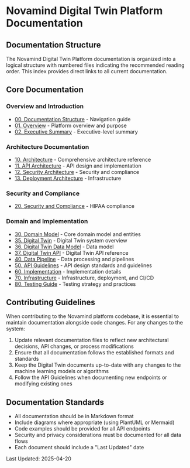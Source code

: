 # Novamind Digital Twin Platform Documentation

## Documentation Structure

The Novamind Digital Twin Platform documentation is organized into a logical structure
with numbered files indicating the recommended reading order. This index provides
direct links to all current documentation.

## Core Documentation

### Overview and Introduction

- [00. Documentation Structure](00_Documentation_Structure.md) - Navigation guide
- [01. Overview](01_Overview.md) - Platform overview and purpose
- [02. Executive Summary](02_Executive_Summary.md) - Executive-level summary

### Architecture Documentation

- [10. Architecture](10_Architecture.md) - Comprehensive architecture reference
- [11. API Architecture](11_API_Architecture.md) - API design and implementation
- [12. Security Architecture](12_Security_Architecture.md) - Security and compliance
- [13. Deployment Architecture](13_Deployment_Architecture.md) - Infrastructure

### Security and Compliance

- [20. Security and Compliance](20_Security_and_Compliance.md) - HIPAA compliance

### Domain and Implementation

- [30. Domain Model](30_Domain_Model.md) - Core domain model and entities
- [35. Digital Twin](35_Digital_Twin.md) - Digital Twin system overview
- [36. Digital Twin Data Model](36_Digital_Twin_Data_Model.md) - Data model
- [37. Digital Twin API](37_Digital_Twin_API.md) - Digital Twin API reference
- [40. Data Pipeline](40_Data_Pipeline.md) - Data processing and pipelines
- [50. API Guidelines](50_API_Guidelines.md) - API design standards and guidelines
- [60. Implementation](60_Implementation.md) - Implementation details
- [70. Infrastructure](70_Infrastructure.md) - Infrastructure, deployment, and CI/CD
- [80. Testing Guide](80_Testing_Guide.md) - Testing strategy and practices

## Contributing Guidelines

When contributing to the Novamind platform codebase, it is essential to maintain
documentation alongside code changes. For any changes to the system:

1. Update relevant documentation files to reflect new architectural decisions, API
   changes, or process modifications
2. Ensure that all documentation follows the established formats and standards
3. Keep the Digital Twin documents up-to-date with any changes to the machine learning
   models or algorithms
4. Follow the API Guidelines when documenting new endpoints or modifying existing ones

## Documentation Standards

- All documentation should be in Markdown format
- Include diagrams where appropriate (using PlantUML or Mermaid)
- Code examples should be provided for all API endpoints
- Security and privacy considerations must be documented for all data flows
- Each document should include a "Last Updated" date

Last Updated: 2025-04-20
